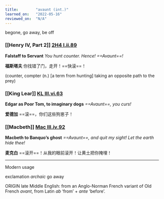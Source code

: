 ```yaml
---
title:        "avaunt (int.)"
learned_on:   "2022-05-16"
reviewed_on:  "N/A"
---
```


begone, go away, be off

### [[Henry IV, Part 2]] [2H4 I.ii.89](https://www.shakespeareswords.com/Public/Play.aspx?Act=1&Scene=2&WorkId=39#257900) 

**Falstaff to Servant** *You hunt counter. Hence! ==Avaunt==!*

**福斯塔夫** 你找错了门，走开！==快滚==！

(counter, compter (n.) \[a term from hunting\] taking an opposite path to the prey)

### [[King Lear]] [KL III.vi.63](https://www.shakespeareswords.com/Public/Play.aspx?Act=3&Scene=6&WorkId=11#154104) 

**Edgar as Poor Tom, to imaginary dogs** *==Avaunt==, you curs!*

**爱德加** ==滚==，你们这些狗崽子！

### [[Macbeth]] [Mac III.iv.92](https://www.shakespeareswords.com/Public/Play.aspx?Act=3&Scene=4&WorkId=13#160969) 

**Macbeth to Banquo’s ghost** *==Avaunt==, and quit my sight! Let the earth hide thee!*

**麦克白** ==滚开==！从我的眼前滚开！让黄土把你掩埋！

-----

Modern usage

exclamation *archaic* go away

ORIGIN late Middle English: from an Anglo-Norman French variant of Old French *avant*, from Latin *ab* ‘from’ + *ante* ‘before’.